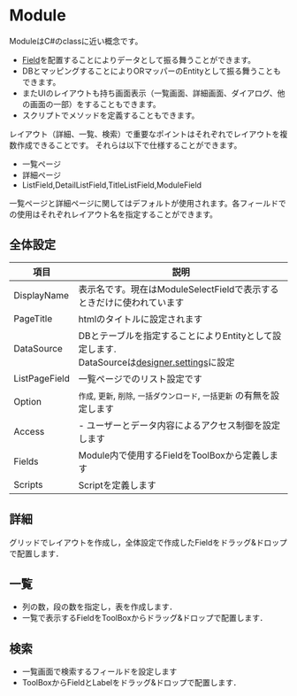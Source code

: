 # Module
ModuleはC#のclassに近い概念です。
- [Field](field.md)を配置することによりデータとして振る舞うことができます。
- DBとマッピングすることによりORマッパーのEntityとして振る舞うこともできます。
- またUIのレイアウトも持ち画面表示（一覧画面、詳細画面、ダイアログ、他の画面の一部）をすることもできます。
- スクリプトでメソッドを定義することもできます。

レイアウト（詳細、一覧、検索）で重要なポイントはそれぞれでレイアウトを複数作成できることです。
それらは以下で仕様することができます。
- 一覧ページ
- 詳細ページ
- ListField,DetailListField,TitleListField,ModuleField

一覧ページと詳細ページに関してはデフォルトが使用されます。各フィールドでの使用はそれぞれレイアウト名を指定することができます。


## 全体設定
| 項目            | 説明                                                                                           |
|---------------|----------------------------------------------------------------------------------------------|
| DisplayName   | 表示名です。現在はModuleSelectFieldで表示するときだけに使われています                                                                                        |
| PageTitle     | htmlのタイトルに設定されます                                                                            |
| DataSource    | DBとテーブルを指定することによりEntityとして設定します.<br/>DataSourceは[designer.settings](designer_settings.md)に設定 |
| ListPageField | 一覧ページでのリスト設定です                                                                                       |
| Option        | `作成`, `更新`, `削除`, `一括ダウンロード`, `一括更新` の有無を設定します                                                  |
| Access        | - ユーザーとデータ内容によるアクセス制御を設定します                                                       |
| Fields        | Module内で使用するFieldをToolBoxから定義します                                                             |
| Scripts       | Scriptを定義します                                                                                 |


## 詳細
グリッドでレイアウトを作成し，全体設定で作成したFieldをドラッグ&ドロップで配置します．

## 一覧
- 列の数，段の数を指定し，表を作成します．
- 一覧で表示するFieldをToolBoxからドラッグ&ドロップで配置します．


## 検索
- 一覧画面で検索するフィールドを設定します
- ToolBoxからFieldとLabelをドラッグ&ドロップで配置します．
